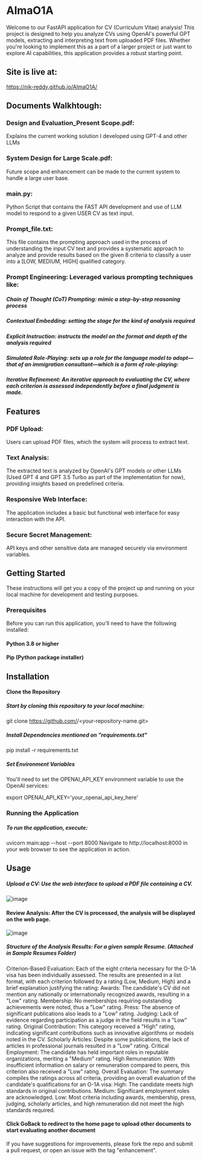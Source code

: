 # AlmaO1A
Welcome to our FastAPI application for CV (Curriculum Vitae) analysis! This project is designed to help you analyze CVs using OpenAI's powerful GPT models, extracting and interpreting text from uploaded PDF files. Whether you're looking to implement this as a part of a larger project or just want to explore AI capabilities, this application provides a robust starting point.


## Site is  live at:
https://nik-reddy.github.io/AlmaO1A/

## Documents Walkhtough:
### Design and Evaluation_Present Scope.pdf: 
Explains the current working solution I developed using GPT-4 and other LLMs 
### System Design for Large Scale.pdf:
Future scope and enhancement can be made to the current system to handle a large user base.
### main.py: 
Python Script that contains the FAST API development and use of LLM  model to respond to a given USER CV as text input.
### Prompt_file.txt: 
This file contains the prompting approach used in the process of understanding the input CV text and provides a systematic approach to analyze and provide results based on the given 8 criteria to classify a user into a [LOW, MEDIUM, HIGH] qualified category.

### Prompt Engineering: Leveraged various prompting techniques like:
##### Chain of Thought (CoT) Prompting: mimic a step-by-step reasoning process
##### Contextual Embedding: setting the stage for the kind of analysis required
##### Explicit Instruction: instructs the model on the format and depth of the analysis required
##### Simulated Role-Playing: sets up a role for the language model to adopt—that of an immigration consultant—which is a form of role-playing:
##### Iterative Refinement: An iterative approach to evaluating the CV, where each criterion is assessed independently before a final judgment is made.

## Features
### PDF Upload: 
Users can upload PDF files, which the system will process to extract text.

### Text Analysis: 
The extracted text is analyzed by OpenAI's GPT models or other LLMs (Used GPT 4 and GPT 3.5 Turbo as part of the implementation for now), providing insights based on predefined criteria.

### Responsive Web Interface: 
The application includes a basic but functional web interface for easy interaction with the API.

### Secure Secret Management: 
API keys and other sensitive data are managed securely via environment variables.


## Getting Started
These instructions will get you a copy of the project up and running on your local machine for development and testing purposes.

### Prerequisites
Before you can run this application, you'll need to have the following installed:
#### Python 3.8 or higher
#### Pip (Python package installer)


## Installation
#### Clone the Repository
##### Start by cloning this repository to your local machine:
git clone https://github.com/<yourusername>/<your-repository-name.git>

##### Install Dependencies mentioned on "requirements.txt"
pip install -r requirements.txt

##### Set Environment Variables
You'll need to set the OPENAI_API_KEY environment variable to use the OpenAI services:


export OPENAI_API_KEY='your_openai_api_key_here'


### Running the Application
##### To run the application, execute:
uvicorn main:app --host <IPV4 Address> --port 8000
Navigate to http://localhost:8000 in your web browser to see the application in action.

## Usage
##### Upload a CV: Use the web interface to upload a PDF file containing a CV.
![image](https://github.com/Nik-Reddy/AlmaO1A/assets/41942071/c8e4afcc-10e6-4e79-af19-071186b8e6c6)


#### Review Analysis: After the CV is processed, the analysis will be displayed on the web page.
![image](https://github.com/Nik-Reddy/AlmaO1A/assets/41942071/e8c5b93d-7056-439b-84ae-23fb388bad51)

##### Structure of the Analysis Results: For a given sample Resume. (Attached in Sample Resumes Folder)
Criterion-Based Evaluation: Each of the eight criteria necessary for the O-1A visa has been individually assessed. The results are presented in a list format, with each criterion followed by a rating (Low, Medium, High) and a brief explanation justifying the rating:
Awards: The candidate's CV did not mention any nationally or internationally recognized awards, resulting in a "Low" rating.
Membership: No memberships requiring outstanding achievements were noted, thus a "Low" rating.
Press: The absence of significant publications also leads to a "Low" rating.
Judging: Lack of evidence regarding participation as a judge in the field results in a "Low" rating.
Original Contribution: This category received a "High" rating, indicating significant contributions such as innovative algorithms or models noted in the CV.
Scholarly Articles: Despite some publications, the lack of articles in professional journals resulted in a "Low" rating.
Critical Employment: The candidate has held important roles in reputable organizations, meriting a "Medium" rating.
High Remuneration: With insufficient information on salary or remuneration compared to peers, this criterion also received a "Low" rating.
Overall Evaluation:
The summary compiles the ratings across all criteria, providing an overall evaluation of the candidate's qualifications for an O-1A visa:
High: The candidate meets high standards in original contributions.
Medium: Significant employment roles are acknowledged.
Low: Most criteria including awards, membership, press, judging, scholarly articles, and high remuneration did not meet the high standards required.

#### Click GoBack to redirect to the home page to upload other documents to start evaluating another document
If you have suggestions for improvements, please fork the repo and submit a pull request, or open an issue with the tag "enhancement".
